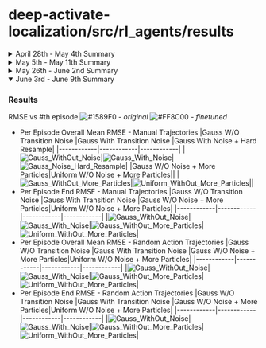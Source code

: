 # deep-activate-localization/src/rl_agents/results

<details close>
  <summary>April 28th - May 4th Summary</summary>

  ### Results
  *blue - training curve, orange - evaluation curve*
  |Experiement | Result     | AverageEpisodeLength      | AverageEpisodeReturn      |
  |------------|------------|------------|-------------|
  |task_obs only (2021-04-30)| [Navigate_Fixed_Goal - (parallel_py_env)](2021-04-30_12-19-33)|![Metrics_AverageEpisodeLength](2021-04-30_12-19-33/images/Metrics_AverageEpisodeLength.svg)|![Metrics_AverageReturn](2021-04-30_12-19-33/images/Metrics_AverageReturn.svg)| -> different train and eval envs with normal_projection_network.NormalProjectionNetwork
  |task_obs only (2021-04-30)| [Navigate_Fixed_Goal - (non-parallel_py_env-1)](2021-04-30_15-00-08)|![Metrics_AverageEpisodeLength](2021-04-30_15-00-08/images/Metrics_AverageEpisodeLength.svg)|![Metrics_AverageReturn](2021-04-30_15-00-08/images/Metrics_AverageReturn.svg)| -> different train and eval envs with normal_projection_network.NormalProjectionNetwork
  |task_obs only (2021-04-30)| [Navigate_Fixed_Goal - (non-parallel_py_env-2)](2021-04-30_20-07-39)|![Metrics_AverageEpisodeLength](2021-04-30_20-07-39/images/Metrics_AverageEpisodeLength.svg)|![Metrics_AverageReturn](2021-04-30_20-07-39/images/Metrics_AverageReturn.svg)| -> same train and eval envs with normal_projection_network.NormalProjectionNetwork
  |rgb_obs only (2021-05-03)| [Navigate_Fixed_Goal - (parallel_py_env)](2021-05-03_14-54-25)|![Metrics_AverageEpisodeLength](2021-05-03_14-54-25/images/Metrics_AverageEpisodeLength.svg)|![Metrics_AverageReturn](2021-05-03_14-54-25/images/Metrics_AverageReturn.svg)| -> different train and eval envs with tanh_normal_projection_network.TanhNormalProjectionNetwork
  |rgb_obs only (2021-05-04)| [Navigate_Fixed_Goal - (non-parallel_py_env)](2021-05-04_07-42-43)|![Metrics_AverageEpisodeLength](2021-05-04_07-42-43/images/Metrics_AverageEpisodeLength.svg)|![Metrics_AverageReturn](2021-05-04_07-42-43/images/Metrics_AverageReturn.svg)| -> different train and eval envs with tanh_normal_projection_network.TanhNormalProjectionNetwork sac_agent.py

</details>

<details close>
  <summary>May 5th - May 11th Summary</summary>

  ### Results
  *blue - training curve, orange - evaluation curve*
  |Experiement | Agent |  Result     | AverageEpisodeLength      | AverageEpisodeReturn      |
  |------------|-------|-----|------------|-------------|
  |task_obs only (2021-05-06)| SAC |[Navigate_Fixed_Goal - (non-parallel_py_env)](2021-05-06_10-06-32)|![Metrics_AverageEpisodeLength](2021-05-06_10-06-32/images/Metrics_AverageEpisodeLength.svg)|![Metrics_AverageReturn](2021-05-06_10-06-32/images/Metrics_AverageReturn.svg)| -> same train and eval envs with normal_projection_network.NormalProjectionNetwork train_eval.py
  |rgb_obs only (2021-05-07)| SAC |[Navigate_Fixed_Goal - (non-parallel_py_env)](2021-05-07_00-07-34)|![Metrics_AverageEpisodeLength](2021-05-07_00-07-34/images/Metrics_AverageEpisodeLength.svg)|![Metrics_AverageReturn](2021-05-07_00-07-34/images/Metrics_AverageReturn.svg)| -> same train and eval envs with tanh_normal_projection_network.TanhNormalProjectionNetwork train_eval.py
  |task_obs only (2021-05-12)| PPOClipAgent |[Navigate_Fixed_Goal - (non-parallel_py_env)](2021-05-12_12-46-55)|![Metrics_AverageEpisodeLength](2021-05-12_12-46-55/images/Metrics_AverageEpisodeLength.svg)|![Metrics_AverageReturn](2021-05-12_12-46-55/images/Metrics_AverageReturn.svg)| -> same train and eval envs with tanh activation non-mini batch training
  |rgb_obs only (2021-05-17)| PPOClipAgent |[Navigate_Fixed_Goal - (non-parallel_py_env)](2021-05-17_08-16-35)|![Metrics_AverageEpisodeLength](2021-05-17_08-16-35/images/Metrics_AverageEpisodeLength.svg)|![Metrics_AverageReturn](2021-05-17_08-16-35/images/Metrics_AverageReturn.svg)| -> same train and eval envs with tanh activation non-mini batch training

</details>


<details close>
  <summary>May 26th - June 2nd Summary</summary>

  ### Results
  ![#1589F0](https://via.placeholder.com/15/1589F0/000000?text=+) - *random agent* ![#f03c15](https://via.placeholder.com/15/f03c15/000000?text=+) - *sac trained agent*\
  reward scale: [-10, 0]\
  env obs: proprio (gt_pose, gt_velocity, est_pose)

  |With Out Transition Noise |With Transition Noise |With Lower Initial Covariance |With More Particles |
  |------------|------------|------------|------------|
  |![Eval_WithOut_Noise](2021-05-29_11-11-00/images/eval_wo_noise.svg)|![Eval_With_Noise](2021-05-29_11-11-00/images/eval_w_noise.svg)|![Eval_Low_Init_Covariance](2021-05-29_11-11-00/images/eval_low_init_covariance.svg)|![Eval_More_Particles](2021-05-29_11-11-00/images/eval_more_particles.svg)|
  |transition_std: ['0', '0']<br/>init_particles_std: ['30', '0.523599']<br/>init_particles_distr: gaussian<br/>num_particles: 1000<br/>alpha_resample_ratio 0.8|transition_std: ['1', '0']<br/>init_particles_std ['30', '0.523599']<br/>init_particles_distr: gaussian<br/>num_particles: 1000<br/>alpha_resample_ratio 0.8|transition_std: ['0.2', '0']<br/>init_particles_std ['15', '0.523599']<br/>init_particles_distr: gaussian<br/>num_particles: 1500<br/>alpha_resample_ratio 0.8|transition_std: ['0.5', '0']<br/>init_particles_std ['30', '0.523599']<br/>init_particles_distr: gaussian<br/>num_particles: 2500<br/>alpha_resample_ratio 0.8|

</details>


<details open>
  <summary>June 3rd - June 9th Summary</summary>

  ### Results
  RMSE vs #th episode ![#1589F0](https://via.placeholder.com/15/1589F0/000000?text=+) - *original* ![#FF8C00](https://via.placeholder.com/15/FF8C00/000000?text=+) - *finetuned* 
  * Per Episode Overall Mean RMSE - Manual Trajectories
    |Gauss W/O Transition Noise |Gauss With Transition Noise |Gauss With Noise + Hard Resample|
    |------------|------------|------------|
    |![Gauss_WithOut_Noise](2021-06-07_08-00-00/manual_agent/images/gauss_500_15,0.523_0,0_0.8/eps_mean_rmse.svg)|![Gauss_With_Noise](2021-06-07_08-00-00/manual_agent/images/gauss_500_15,0.523_1,0.087_0.8/eps_mean_rmse.svg)|![Gauss_Noise_Hard_Resample](2021-06-07_08-00-00/manual_agent/images/gauss_500_15,0.523_1,0.087_1.0/eps_mean_rmse.svg)|
    |Gauss W/O Noise + More Particles|Uniform W/O Noise + More Particles||
    |![Gauss_WithOut_More_Particles](2021-06-07_08-00-00/manual_agent/images/gauss_1500_15,0.523_0,0_0.8/eps_mean_rmse.svg)|![Uniform_WithOut_More_Particles](2021-06-07_08-00-00/manual_agent/images/uniform_1500_75_0,0_0.8/eps_mean_rmse.svg)||
  * Per Episode End RMSE - Manual Trajectories 
    |Gauss W/O Transition Noise |Gauss With Transition Noise |Gauss W/O Noise + More Particles|Uniform W/O Noise + More Particles|
    |------------|------------|------------|------------|
    |![Gauss_WithOut_Noise](2021-06-07_08-00-00/manual_agent/images/gauss_500_15,0.523_0,0_0.8/eps_final_rmse.svg)|![Gauss_With_Noise](2021-06-07_08-00-00/manual_agent/images/gauss_500_15,0.523_1,0.087_0.8/eps_final_rmse.svg)|![Gauss_WithOut_More_Particles](2021-06-07_08-00-00/manual_agent/images/gauss_1500_15,0.523_0,0_0.8/eps_final_rmse.svg)|![Uniform_WithOut_More_Particles](2021-06-07_08-00-00/manual_agent/images/uniform_1500_75_0,0_0.8/eps_final_rmse.svg)|
  * Per Episode Overall Mean RMSE - Random Action Trajectories
    |Gauss W/O Transition Noise |Gauss With Transition Noise |Gauss W/O Noise + More Particles|Uniform W/O Noise + More Particles|
    |------------|------------|------------|------------|
    |![Gauss_WithOut_Noise](2021-06-07_08-00-00/rnd_agent/images/gauss_500_15,0.523_0,0_0.8/eps_mean_rmse.svg)|![Gauss_With_Noise](2021-06-07_08-00-00/rnd_agent/images/gauss_500_15,0.523_1,0.087_0.8/eps_mean_rmse.svg)|![Gauss_WithOut_More_Particles](2021-06-07_08-00-00/rnd_agent/images/gauss_1500_15,0.523_0,0_0.8/eps_mean_rmse.svg)|![Uniform_WithOut_More_Particles](2021-06-07_08-00-00/rnd_agent/images/uniform_1500_75_0,0_0.8/eps_mean_rmse.svg)|
  * Per Episode End RMSE - Random Action Trajectories 
    |Gauss W/O Transition Noise |Gauss With Transition Noise |Gauss W/O Noise + More Particles|Uniform W/O Noise + More Particles|
    |------------|------------|------------|------------|
    |![Gauss_WithOut_Noise](2021-06-07_08-00-00/rnd_agent/images/gauss_500_15,0.523_0,0_0.8/eps_final_rmse.svg)|![Gauss_With_Noise](2021-06-07_08-00-00/rnd_agent/images/gauss_500_15,0.523_1,0.087_0.8/eps_final_rmse.svg)|![Gauss_WithOut_More_Particles](2021-06-07_08-00-00/rnd_agent/images/gauss_1500_15,0.523_0,0_0.8/eps_final_rmse.svg)|![Uniform_WithOut_More_Particles](2021-06-07_08-00-00/rnd_agent/images/uniform_1500_75_0,0_0.8/eps_final_rmse.svg)|

</details>
